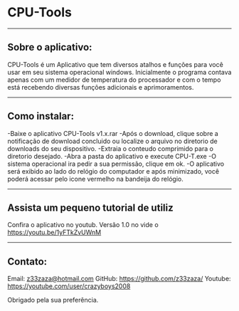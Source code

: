 # CPU-Tools
-------------------------------------------------------------------------------
Sobre o aplicativo:
-------------------------------------------------------------------------------

CPU-Tools é um Aplicativo que tem diversos atalhos e funções para você usar em seu sistema operacional windows.
Inicialmente o programa contava apenas com um medidor de temperatura do processador e com o tempo está recebendo diversas funções adicionais e aprimoramentos.

-------------------------------------------------------------------------------
Como instalar:
-------------------------------------------------------------------------------

-Baixe o aplicativo CPU-Tools v1.x.rar
-Após o download, clique sobre a notificação de download concluido ou localize o arquivo no diretorio de downloads do seu dispositivo.
-Extraia o conteudo comprimido para o diretorio desejado.
-Abra a pasta do aplicativo e execute CPU-T.exe
-O sistema operacional ira pedir a sua permissão, clique em ok.
-O aplicativo será exibido ao lado do relógio do computador e após minimizado, 
você poderá acessar pelo icone vermelho na bandeija do relógio.

-------------------------------------------------------------------------------
Assista um pequeno tutorial de utiliz 
-------------------------------------------------------------------------------

Confira o aplicativo no youtub. Versão 1.0 no vide o
https://youtu.be/1yFTkZvUWnM

-------------------------------------------------------------------------------
Contato:
-------------------------------------------------------------------------------

Email: z33zaza@hotmail.com
GitHub: https://github.com/z33zaza/
Youtube: https://youtube.com/user/crazyboys2008

Obrigado pela sua preferência.


